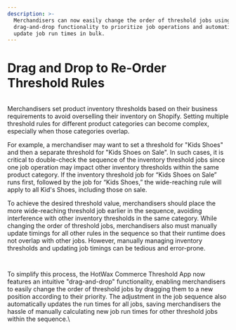 ```yaml
---
description: >-
  Merchandisers can now easily change the order of threshold jobs using
  drag-and-drop functionality to prioritize job operations and automatically
  update job run times in bulk.
---
```


# Drag and Drop to Re-Order Threshold Rules

<figure><img src="https://www.hotwax.co/hubfs/Reorder%20Threshold%20Jobs.png" alt=""><figcaption></figcaption></figure>

&#x20;Merchandisers set product inventory thresholds based on their business requirements to avoid overselling their inventory on Shopify. Setting multiple threshold rules for different product categories can become complex, especially when those categories overlap.&#x20;

For example, a merchandiser may want to set a threshold for "Kids Shoes" and then a separate threshold for "Kids Shoes on Sale". In such cases, it is critical to double-check the sequence of the inventory threshold jobs since one job operation may impact other inventory thresholds within the same product category. If the inventory threshold job for “Kids Shoes on Sale” runs first, followed by the job for “Kids Shoes,” the wide-reaching rule will apply to all Kid's Shoes, including those on sale.

To achieve the desired threshold value, merchandisers should place the more wide-reaching threshold job earlier in the sequence, avoiding interference with other inventory thresholds in the same category. While changing the order of threshold jobs, merchandisers also must manually update timings for all other rules in the sequence so that their runtime does not overlap with other jobs. However, manually managing inventory thresholds and updating job timings can be tedious and error-prone.

<figure><img src="https://www.hotwax.co/hs-fs/hubfs/Product%20Updates%20and%20Release%20Notes/2023/February%202023/Product%20Update/Content%20Image/Frame%20348.png?width=989&#x26;height=225&#x26;name=Frame%20348.png" alt=""><figcaption></figcaption></figure>

<figure><img src="https://www.hotwax.co/hs-fs/hubfs/Product%20Updates%20and%20Release%20Notes/2023/February%202023/Product%20Update/Content%20Image/Frame%20347.png?width=1012&#x26;height=295&#x26;name=Frame%20347.png" alt=""><figcaption></figcaption></figure>

To simplify this process, the HotWax Commerce Threshold App now features an intuitive "drag-and-drop" functionality, enabling merchandisers to easily change the order of threshold jobs by dragging them to a new position according to their priority. The adjustment in the job sequence also automatically updates the run times for all jobs, saving merchandisers the hassle of manually calculating new job run times for other threshold jobs within the sequence.\
